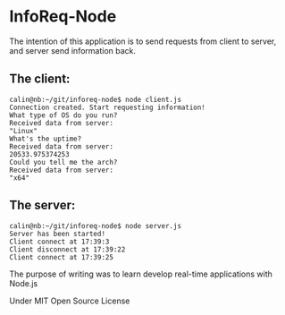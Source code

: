 InfoReq-Node
============

The intention of this application is to send requests from client to server, and server send information back.

The client:
-----------
```
calin@nb:~/git/inforeq-node$ node client.js
Connection created. Start requesting information!
What type of OS do you run?
Received data from server:
"Linux"
What's the uptime?
Received data from server:
20533.975374253
Could you tell me the arch?
Received data from server:
"x64"
```

The server:
-----------
```
calin@nb:~/git/inforeq-node$ node server.js
Server has been started!
Client connect at 17:39:3
Client disconnect at 17:39:22
Client connect at 17:39:25
```

The purpose of writing was to learn develop real-time applications with Node.js

Under MIT Open Source License
